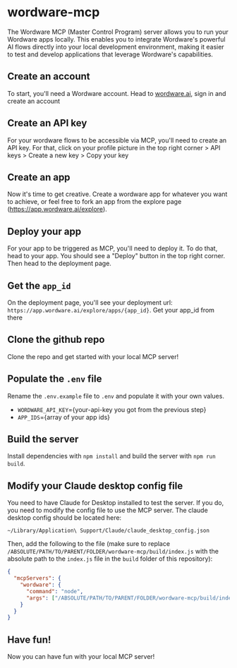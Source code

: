 # wordware-mcp

The Wordware MCP (Master Control Program) server allows you to run your Wordware apps locally. This enables you to integrate Wordware's powerful AI flows directly into your local development environment, making it easier to test and develop applications that leverage Wordware's capabilities.

## Create an account

To start, you'll need a Wordware account. Head to [wordware.ai](http://wordware.ai), sign in and create an account

## Create an API key

For your wordware flows to be accessible via MCP, you'll need to create an API key. For that, click on your profile picture in the top right corner > API keys > Create a new key > Copy your key

## Create an app

Now it's time to get creative. Create a wordware app for whatever you want to achieve, or feel free to fork an app from the explore page (https://app.wordware.ai/explore).

## Deploy your app

For your app to be triggered as MCP, you'll need to deploy it. To do that, head to your app. You should see a "Deploy" button in the top right corner. Then head to the deployment page.

## Get the `app_id`

On the deployment page, you'll see your deployment url: `https://app.wordware.ai/explore/apps/{app_id}`. Get your app_id from there

## Clone the github repo

Clone the repo and get started with your local MCP server!

## Populate the `.env` file

Rename the `.env.example` file to `.env` and populate it with your own values.

- `WORDWARE_API_KEY`={your-api-key you got from the previous step}
- `APP_IDS`={array of your app ids}

## Build the server

Install dependencies with `npm install` and build the server with `npm run build`.

## Modify your Claude desktop config file

You need to have Claude for Desktop installed to test the server. If you do, you need to modify the config file to use the MCP server. The claude desktop config should be located here:

`~/Library/Application\ Support/Claude/claude_desktop_config.json`

Then, add the following to the file (make sure to replace `/ABSOLUTE/PATH/TO/PARENT/FOLDER/wordware-mcp/build/index.js` with the absolute path to the `index.js` file in the `build` folder of this repository):

```json
{
  "mcpServers": {
    "wordware": {
      "command": "node",
      "args": ["/ABSOLUTE/PATH/TO/PARENT/FOLDER/wordware-mcp/build/index.js"]
    }
  }
}
```

## Have fun!

Now you can have fun with your local MCP server!
